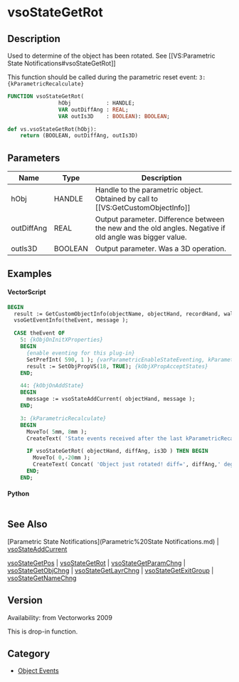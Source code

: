 # vsoStateGetRot

## Description
Used to determine of the object has been rotated. See [[VS:Parametric State Notifications#vsoStateGetRot]]

This function should be called during the parametric reset event: <code>3: {kParametricRecalculate}</code>

```pascal
FUNCTION vsoStateGetRot(
				hObj           : HANDLE;
				VAR outDiffAng : REAL;
				VAR outIs3D    : BOOLEAN): BOOLEAN;
```

```python
def vs.vsoStateGetRot(hObj):
    return (BOOLEAN, outDiffAng, outIs3D)
```

## Parameters
|Name|Type|Description|
|---|---|---|
|hObj|HANDLE|Handle to the parametric object. Obtained by call to [[VS:GetCustomObjectInfo]]|
|outDiffAng|REAL|Output parameter. Difference between the new and the old angles. Negative if old angle was bigger value.|
|outIs3D|BOOLEAN|Output parameter. Was a 3D operation.|

## Examples
#### VectorScript ####
```pascal
BEGIN
  result := GetCustomObjectInfo(objectName, objectHand, recordHand, wallHand);
  vsoGetEventInfo(theEvent, message );

  CASE theEvent OF
    5: {kObjOnInitXProperties}
    BEGIN
      {enable eventing for this plug-in}
      SetPrefInt( 590, 1 ); {varParametricEnableStateEventing, kParametricStateEvent_ResetStatesEvent}
      result := SetObjPropVS(18, TRUE); {kObjXPropAcceptStates}
    END;	

    44: {kObjOnAddState}
    BEGIN
      message := vsoStateAddCurrent( objectHand, message );
    END;

    3: {kParametricRecalculate}
    BEGIN
      MoveTo( 5mm, 8mm );
      CreateText( 'State events received after the last kParametricRecalculate:' );

      IF vsoStateGetRot( objectHand, diffAng, is3D ) THEN BEGIN
        MoveTo( 0,-20mm );
        CreateText( Concat( 'Object just rotated! diff=', diffAng,' deg is3DMove=', is3D ) );
      END;
    END;
```
#### Python ####
```python

```

## See Also
[Parametric State Notifications](Parametric%20State Notifications.md) | [vsoStateAddCurrent](vsoStateAddCurrent.md)

[vsoStateGetPos](vsoStateGetPos.md) | [vsoStateGetRot](vsoStateGetRot.md) | [vsoStateGetParamChng](vsoStateGetParamChng.md) | [vsoStateGetObjChng](vsoStateGetObjChng.md) | [vsoStateGetLayrChng](vsoStateGetLayrChng.md) | [vsoStateGetExitGroup](vsoStateGetExitGroup.md) | [vsoStateGetNameChng](vsoStateGetNameChng.md)

## Version
Availability: from Vectorworks 2009

This is drop-in function.

## Category
* [Object Events](../Categories/Object%20Events.md)
